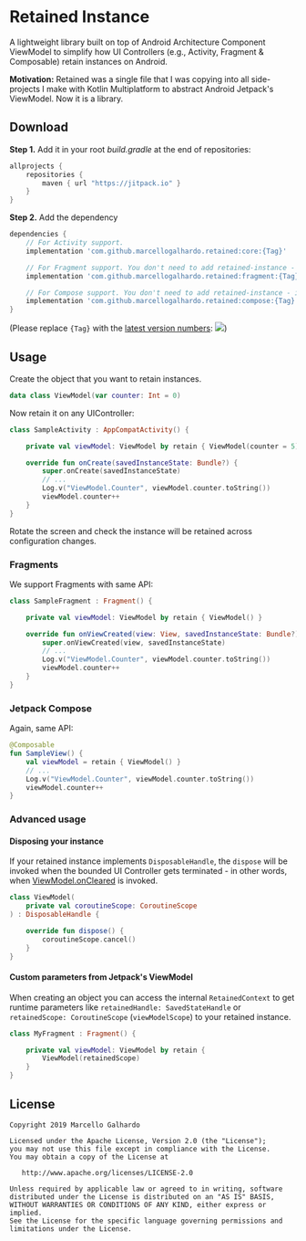 # Retained Instance

A lightweight library built on top of Android Architecture Component ViewModel to simplify how UI Controllers (e.g., Activity, Fragment & Composable) retain instances on Android.

**Motivation:** Retained was a single file that I was copying into all side-projects I make with Kotlin Multiplatform to abstract Android Jetpack's ViewModel. Now it is a library.

## Download

**Step 1.** Add it in your root *build.gradle* at the end of repositories:
```gradle
allprojects {
	repositories {
		maven { url "https://jitpack.io" }
	}
}
```

**Step 2.** Add the dependency
```gradle
dependencies {
    // For Activity support.
    implementation 'com.github.marcellogalhardo.retained:core:{Tag}'

    // For Fragment support. You don't need to add retained-instance - it is included as `api` by default.
    implementation 'com.github.marcellogalhardo.retained:fragment:{Tag}'

    // For Compose support. You don't need to add retained-instance - it is included as `api` by default.
    implementation 'com.github.marcellogalhardo.retained:compose:{Tag}'
}
```
(Please replace `{Tag}` with the [latest version numbers](https://github.com/marcellogalhardo/retained/releases): [![](https://jitpack.io/v/marcellogalhardo/retained.svg)](https://jitpack.io/#marcellogalhardo/retained))

## Usage

Create the object that you want to retain instances.

```kotlin
data class ViewModel(var counter: Int = 0)
```

Now retain it on any UIController:

```kotlin
class SampleActivity : AppCompatActivity() {

    private val viewModel: ViewModel by retain { ViewModel(counter = 5) }

    override fun onCreate(savedInstanceState: Bundle?) {
        super.onCreate(savedInstanceState)
        // ...
        Log.v("ViewModel.Counter", viewModel.counter.toString())
        viewModel.counter++
    }
}
```

Rotate the screen and check the instance will be retained across configuration changes.

### Fragments

We support Fragments with same API:

```kotlin
class SampleFragment : Fragment() {

    private val viewModel: ViewModel by retain { ViewModel() }

    override fun onViewCreated(view: View, savedInstanceState: Bundle?) {
        super.onViewCreated(view, savedInstanceState)
        // ...
        Log.v("ViewModel.Counter", viewModel.counter.toString())
        viewModel.counter++
    }
}
```

### Jetpack Compose

Again, same API:

```kotlin
@Composable
fun SampleView() {
    val viewModel = retain { ViewModel() }
    // ...
    Log.v("ViewModel.Counter", viewModel.counter.toString())
    viewModel.counter++
}
```

### Advanced usage

#### Disposing your instance

If your retained instance implements `DisposableHandle`, the `dispose` will be invoked when the bounded UI Controller gets terminated - in other words, when [ViewModel.onCleared](https://developer.android.com/reference/androidx/lifecycle/ViewModel.html#onCleared()) is invoked.

```kotlin
class ViewModel(
    private val coroutineScope: CoroutineScope
) : DisposableHandle {

    override fun dispose() {
        coroutineScope.cancel()
    }
}
```

#### Custom parameters from Jetpack's ViewModel

When creating an object you can access the internal `RetainedContext` to get runtime parameters like `retainedHandle: SavedStateHandle` or `retainedScope: CoroutineScope` (`viewModelScope`) to your retained instance.

```kotlin
class MyFragment : Fragment() {

    private val viewModel: ViewModel by retain {
        ViewModel(retainedScope)
    }
}
```

License
-------

    Copyright 2019 Marcello Galhardo

    Licensed under the Apache License, Version 2.0 (the "License");
    you may not use this file except in compliance with the License.
    You may obtain a copy of the License at

       http://www.apache.org/licenses/LICENSE-2.0

    Unless required by applicable law or agreed to in writing, software
    distributed under the License is distributed on an "AS IS" BASIS,
    WITHOUT WARRANTIES OR CONDITIONS OF ANY KIND, either express or implied.
    See the License for the specific language governing permissions and
    limitations under the License.
